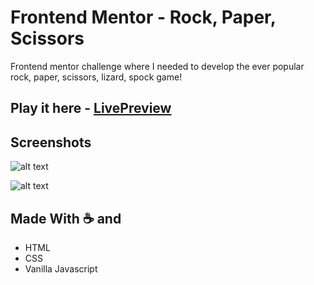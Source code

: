 # Frontend Mentor - Rock, Paper, Scissors

Frontend mentor challenge where I needed to develop the ever popular rock, paper, scissors, lizard, spock game!

## Play it here - [LivePreview](https://rock-paper-scissors-lizard-spock-js-mini-project-master.vercel.app/)

## Screenshots

![alt text](https://imgur.com/K8wdVCI.png)

![alt text](https://imgur.com/0qUKIpS.png)

## Made With ☕ and

- HTML
- CSS
- Vanilla Javascript
